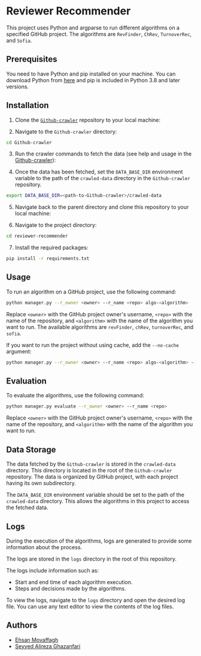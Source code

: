 
# Reviewer Recommender

This project uses Python and argparse to run different algorithms on a specified GitHub project. The algorithms are `RevFinder`, `ChRev`, `TurnoverRec`, and `Sofia`.

## Prerequisites

You need to have Python and pip installed on your machine. You can download Python from [here](https://www.python.org/downloads/) and pip is included in Python 3.8 and later versions.

## Installation

1. Clone the [`Github-crawler`](https://github.com/Ehsan200/Github-crawler) repository to your local machine:

2. Navigate to the `Github-crawler` directory:

```bash
cd Github-crawler
```

3. Run the crawler commands to fetch the data (see help and usage in the [Github-crawler](https://github.com/Ehsan200/Github-crawler)):

4. Once the data has been fetched, set the `DATA_BASE_DIR` environment variable to the path of the `crawled-data` directory in the `Github-crawler` repository.

```bash
export DATA_BASE_DIR=<path-to-Github-crawler>/crawled-data
```

5. Navigate back to the parent directory and clone this repository to your local machine:

6. Navigate to the project directory:

```bash
cd reviewer-recommender
```

7. Install the required packages:

```bash
pip install -r requirements.txt
```

## Usage

To run an algorithm on a GitHub project, use the following command:

```bash
python manager.py --r_owner <owner> --r_name <repo> algo-<algorithm>
```

Replace `<owner>` with the GitHub project owner's username, `<repo>` with the name of the repository, and `<algorithm>` with the name of the algorithm you want to run. The available algorithms are `revFinder`, `chRev`, `turnoverRec`, and `sofia`.

If you want to run the project without using cache, add the `--no-cache` argument:

```bash
python manager.py --r_owner <owner> --r_name <repo> algo-<algorithm> --no-cache
```

## Evaluation

To evaluate the algorithms, use the following command:

```bash
python manager.py evaluate --r_owner <owner> --r_name <repo>
```

Replace `<owner>` with the GitHub project owner's username, `<repo>` with the name of the repository, and `<algorithm>` with the name of the algorithm you want to run.


## Data Storage

The data fetched by the `Github-crawler` is stored in the `crawled-data` directory. This directory is located in the root of the `Github-crawler` repository. The data is organized by GitHub project, with each project having its own subdirectory.

The `DATA_BASE_DIR` environment variable should be set to the path of the `crawled-data` directory. This allows the algorithms in this project to access the fetched data.

## Logs

During the execution of the algorithms, logs are generated to provide some information about the process.

The logs are stored in the `logs` directory in the root of this repository.

The logs include information such as:

- Start and end time of each algorithm execution.
- Steps and decisions made by the algorithms.

To view the logs, navigate to the `logs` directory and open the desired log file. You can use any text editor to view the contents of the log files.

## Authors

- [Ehsan Movaffagh](https://github.com/Ehsan200)
- [Seyyed Alireza Ghazanfari](https://github.com/seyyedAlirezaGhazanfari)